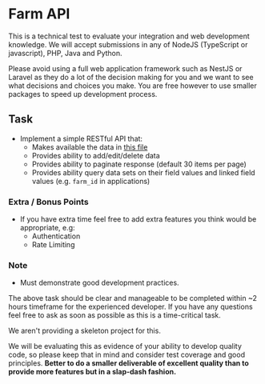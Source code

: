 # Farm API

This is a technical test to evaluate your integration and web development knowledge. We will accept submissions in any of NodeJS (TypeScript or javascript), PHP, Java and Python.

Please avoid using a full web application framework such as NestJS or Laravel as they do a lot of the decision making for you and we want to see what decisions and choices you make. You are free however to use smaller packages to speed up development process.

## Task

* Implement a simple RESTful API that:
  * Makes available the data in [this file](/data.json)
  * Provides ability to add/edit/delete data
  * Provides ability to paginate response (default 30 items per page)
  * Provides ability query data sets on their field values and linked field values (e.g. `farm_id` in applications)

### Extra / Bonus Points

* If you have extra time feel free to add extra features you think would be appropriate, e.g:
  * Authentication
  * Rate Limiting

### Note

* Must demonstrate good development practices.

The above task should be clear and manageable to be completed within ~2 hours timeframe for the experienced developer. If you have any questions feel free to ask as soon as possible as this is a time-critical task.
 
We aren't providing a skeleton project for this.

We will be evaluating this as evidence of your ability to develop quality code, so please keep that in mind and consider test coverage and good principles. **Better to do a smaller deliverable of excellent quality than to provide more features but in a slap-dash fashion.**

